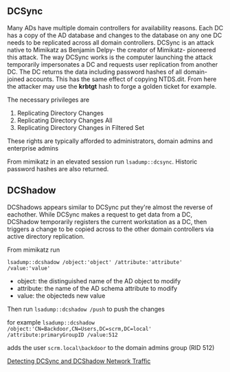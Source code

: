 DCSync
------

Many ADs have multiple domain controllers for availability reasons. Each DC has a copy of the AD database and changes to the database on any one DC needs to be replicated across all domain controllers. DCSync is an attack native to Mimikatz as Benjamin Delpy- the creator of Mimikatz- pioneered this attack. The way DCSync works is the computer launching the attack temporarily impersonates a DC and requests user replication from another DC. The DC returns the data including password hashes of all domain-joined accounts. This has the same effect of copying NTDS.dit. From here the attacker may use the __krbtgt__ hash to forge a golden ticket for example.

The necessary privileges are
1. Replicating Directory Changes
2. Replicating Directory Changes All
3. Replicating Directory Changes in Filtered Set

These rights are typically afforded to administrators, domain admins and enterprise admins

From mimikatz in an elevated session run `lsadump::dcsync`. Historic password hashes are also returned.

DCShadow
--------
DCShadows appears similar to DCSync put they're almost the reverse of eachother. While DCSync makes a request to get data from a DC, DCShadow temporarily registers the current workstation as a DC, then triggers a change to be copied across to the other domain controllers via active directory replication.

From mimikatz run

`lsadump::dcshadow /object:'object' /attribute:'attribute' /value:'value'`
- object: the distinguished name of the AD object to modify
- attribute: the name of the AD schema attribute to modify
- value: the objecteds new value

Then run
`lsadump::dcshadow /push` 
to push the changes

for example
`lsadump::dcshadow /object:'CN=Backdoor,CN=Users,DC=scrm,DC=local' /attribute:primaryGroupID /value:512`

adds the user `scrm.local\backdoor` to the domain admins group (RID 512)

<a href="https://www.youtube.com/watch?v=SOr_G8oOstc&t=3037s">Detecting DCSync and DCShadow Network Traffic
</a>
